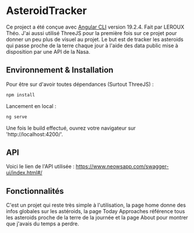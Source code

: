 # AsteroidTracker

Ce project a été conçue avec [Angular CLI](https://github.com/angular/angular-cli) version 19.2.4.
Fait par LEROUX Théo.
J'ai aussi utilisé ThreeJS pour la première fois sur ce projet pour donner un peu plus de visuel au projet.
Le but est de tracker les asteroids qui passe proche de la terre chaque jour à l'aide des data public mise à disposition par une API de la Nasa.

## Environnement & Installation

Pour être sur d'avoir toutes dépendances (Surtout ThreeJS) :
```bash
npm install
```

Lancement en local :
```bash
ng serve
```
Une fois le build effectué, ouvrez votre navigateur sur 'http://localhost:4200/'.


## API
Voici le lien de l'API utilisée :
https://www.neowsapp.com/swagger-ui/index.html#/

## Fonctionnalités 
C'est un projet qui reste très simple à l'utilisation, la page home donne des infos globales sur les astéroids, la page Today Approaches référence tous les asteroids proche de la terre de la journée et la page About pour montrer que j'avais du temps a perdre.

